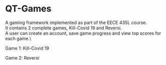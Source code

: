 # QT-Games
A gaming framework implemented as part of the EECE 435L course.\
It contains 2 complete games, Kill-Covid 19 and Reversi.\
A user can create an account, save game progress and view top scores for each game.\

Game 1: Kill-Covid 19


Game 2: Reversi
